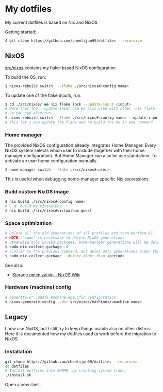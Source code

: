 # My dotfiles

My current dotfiles is based on Nix and NixOS.

Getting started:

```sh
$ git clone https://github.com/chenlijun99/dotfiles --recursive
```

## NixOS

[src/nixos](./src/nixos/) contains my flake-based NixOS configuration.

To build the OS, run:

```sh
$ nixos-rebuild switch  --flake ./src/nixos#<config name>
```

To update one of the flake inputs, run:

```sh
$ cd ./src/nixos/ && nix flake lock --update-input <input>
# Note that the --update-input can be also used with other `nix flake` commands.
# So you can also run
$ nixos-rebuild switch --flake ./src/nixos#<config name> --update-input <input>
# This let's you update the flake and re-build the OS in one command
```

### Home manager

The provided NixOS configuration already integrates Home Manager. Every NixOS system selects which user to include (together with their home manager configuration).
But Home Manager can also be use standalone. To activate an user home configuration manually.

```sh
$ home-manager switch --flake ./src/nixos#<user>
```

This is useful when debugging home-manager specific Nix expressions.

### Build custom NixOS image

```sh
$ nix build ./src/nixos#<config name>
# E.g. build my VirtualBox
$ nix build ./src/nixos#virtualbox-guest
```

### Space optimization

```sh
# Delete all the old generations of all profiles and then perform GC.
# NOTE: "sudo" is necessary to delete NixOS generations
# Otherwise only unused packages, home-manager generations will be deleted.
$ sudo nix-collect-garbage -d
# Similar to the previous command, but deles only generations older than the given period
$ sudo nix-collect-garbage --delete-older-than <period>
```

See also:

* [Storage optimization - NixOS Wiki](https://nixos.wiki/wiki/Storage_optimization)

### Hardware (machine) config

```sh
# Generate or update machine-specific configuration
$ nixos-generate-config --dir src/nixos/machines/<machine name>
```

## Legacy

I now use NixOS, but I still try to keep things usable also on other distros. Here it is documented how my dotfiles used to work before the migration to NixOS.

### Installation

```sh
git clone https://github.com/chenlijun99/dotfiles --recursive
cd dotfiles
# Install dotfiles into $HOME, by creating system links.
./install.sh
```
Open a new shell.
